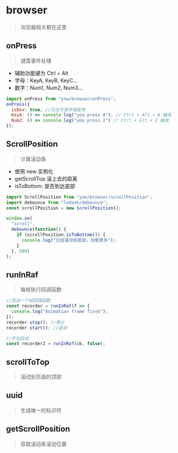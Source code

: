 # browser

> 浏览器相关都在这里

## onPress

> 键盘事件处理

- 辅助功能键为 Ctrl + Alt
- 字母：KeyA, KeyB, KeyC...
- 数字：Num1, Num2, Num3...

```js
import onPress from "ynw/browser/onPress";
onPress({
  isDev: true, //仅在开发环境使用
  KeyA: () => console.log("you press A"), // Ctrl + Alt + A 触发
  Num2: () => console.log("you press 2") // Ctrl + Alt + 2 触发
});
```

## ScrollPosition

> 计算滚动条

- 使用 new 实例化
- getScrollTop 滚上去的距离
- isToBottom: 是否到达底部

```js
import ScrollPosition from "ynw/browser/scrollPosition";
import debounce from "lodash/debounce";
const scrollPosition = new ScrollPosition();

window.on(
  "scroll",
  debounce(function() {
    if (scrollPosition.isToBottom()) {
      console.log("已经滚动到底部，加载更多");
    }
  }, 500)
);
```

## runInRaf

> 每帧执行回调函数

```js
//启动一个帧回调函数
const recorder = runInRaf(f => {
  console.log("Animation frame fired");
});
recorder.stop(); //停止
recorder.start(); //启动

//手动启动
const recorder2 = runInRaf(cb, false);
```

## scrollToTop

> 滚动到页面的顶部

## uuid

> 生成唯一的标识符

## getScrollPosition

> 获取滚动条滚动位置
